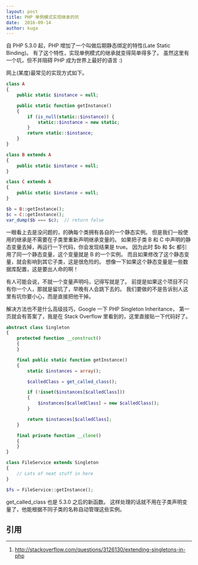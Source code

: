 ```yaml
---
layout: post
title: PHP 单例模式实现继承的坑
date:  2016-09-14
author: kuga
---
```


自 PHP 5.3.0 起，PHP 增加了一个叫做后期静态绑定的特性(Late Static Binding)。
有了这个特性，实现单例模式的继承就变得简单得多了。
虽然这里有一个坑，但不并阻碍 PHP 成为世界上最好的语言 :)

网上(某度)最常见的实现方式如下。

```php
class A
{
    public static $instance = null;

    public static function getInstance()
    {
        if (is_null(static::$instance)) {
            static::$instance = new static;
        }
        return static::$instance;
    }
}

class B extends A
{
    public static $instance = null;
}

class C extends A
{
    public static $instance = null;
}

$b = B::getInstance();
$c = C::getInstance();
var_dump($b === $c);  // return false
```

一眼看上去是没问题的，的确每个类拥有各自的一个静态实例。
但是我们一般使用的继承是不需要在子类里重新声明继承变量的。
如果把子类 B 和 C 中声明的静态变量去掉，再运行一下代码，你会发现结果是 true。
因为此时 $b 和 $c 都引用了同一个静态变量，这个变量就是 B 的一个实例。
而且如果修改了这个静态变量，就会影响到其它子类，这是很危险的。
想像一下如果这个静态变量是一些数据库配置，这是要出人命的啊！

有人可能会说，不就一个变量声明吗，记得写就是了。
前提是如果这个项目不只有你一个人，那就是留坑了，早晚有人会跳下去的。
我们要做的不是告诉别人这里有坑你要小心，而是直接把他干掉。

解决方法也不是什么高级技巧，Google 一下 PHP Singleton Inheritance，
第一页就会有答案了，我是在 Stack Overflow 里看到的，这里直接贴一下代码好了。

```php
abstract class Singleton
{
    protected function __construct()
    {
    }

    final public static function getInstance()
    {
        static $instances = array();

        $calledClass = get_called_class();

        if (!isset($instances[$calledClass]))
        {
            $instances[$calledClass] = new $calledClass();
        }

        return $instances[$calledClass];
    }

    final private function __clone()
    {
    }
}

class FileService extends Singleton
{
    // Lots of neat stuff in here
}

$fs = FileService::getInstance();
```

get_called_class 也是 5.3.0 之后的新函数。
这样处理的话就不用在子类声明变量了，他能根据不同子类的名称自动管理这些实例。

## 引用
------

1. <a href="http://stackoverflow.com/questions/3126130/extending-singletons-in-php" target="_blank">http://stackoverflow.com/questions/3126130/extending-singletons-in-php</a>

